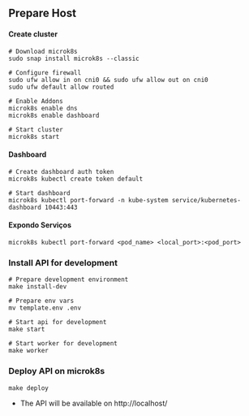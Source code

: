 ## Prepare Host

#### Create cluster

```shell
# Download microk8s
sudo snap install microk8s --classic

# Configure firewall
sudo ufw allow in on cni0 && sudo ufw allow out on cni0
sudo ufw default allow routed

# Enable Addons
microk8s enable dns
microk8s enable dashboard

# Start cluster
microk8s start
```

#### Dashboard


```shell
# Create dashboard auth token
microk8s kubectl create token default

# Start dashboard
microk8s kubectl port-forward -n kube-system service/kubernetes-dashboard 10443:443
```

#### Expondo Serviços
```
microk8s kubectl port-forward <pod_name> <local_port>:<pod_port> 
```

### Install API for development

```shell
# Prepare development environment
make install-dev

# Prepare env vars
mv template.env .env

# Start api for development
make start 

# Start worker for development
make worker
```

### Deploy API on microk8s

```
make deploy
```

- The API will be available on http://localhost/